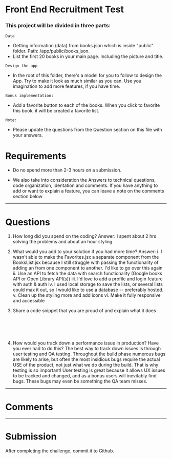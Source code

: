 # Front End Recruitment Test

### This project will be divided in three parts:

`Data`

- Getting information (data) from books.json which is inside "public" folder. Path: /app/public/books.json.
- List the first 20 books in your main page. Including the picture and title.

`Design the app`

- In the root of this folder, there's a model for you to follow to design the App. Try to make it look as much similar as you can. Use you imagination to add more features, if you have time.

`Bonus implementation:`

- Add a favorite button to each of the books. When you click to favorite this book, it will be created a favorite list.

`Note: `

- Please update the questions from the Question section on this file with your answers.

# Requirements

- Do no spend more than 2-3 hours on a submission.

- We also take into consideration the Answers to technical questions, code organization, identation and comments. If you have anything to add or want to explain a feature, you can leave a note on the comments section below

---

# Questions

1. How long did you spend on the coding?
   Answer: I spent about 2 hrs solving the problems and about an hour styling

2. What would you add to your solution if you had more time?
   Answer:
    i. I wasn't able to make the Favorites.jsx a separate component from the BooksList.jsx because I still struggle with passing the functionality of adding an from one component to another. I'd like to go over this again
    ii. Use an API to fetch the data with search functionality (Google books API or Open Library API(s))
    iii. I'd love to add a profile and login feature with auth & auth
    iv. I used local storage to save the lists, or several lists could max it out, so I would like to use a database -- preferably hosted.
    v. Clean up the styling more and add icons 
    vi. Make it fully responsive and accessible

3. Share a code snippet that you are proud of and explain what it does
```





```
4. How would you track down a performance issue in production? Have you ever had to do this?
   The best way to track down issues is through user testing and QA testing. 
   Throughout the build phase numerous bugs are likely to arise, but often the most insidious bugs require the actual USE of the product, not just what we do during the build. That is why testing is so important!
   User testing is great because it allows UX issues to be tracked and changed, and as a bonus users will inevitably find bugs. These bugs may even be something the QA team misses. 

---

# Comments

---

# Submission

After completing the challenge, commit it to Github.
